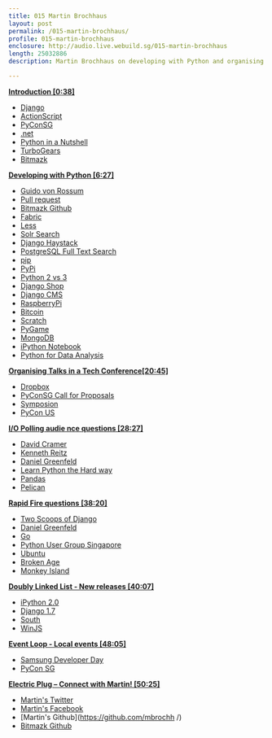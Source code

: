 ```yaml
---
title: 015 Martin Brochhaus
layout: post
permalink: /015-martin-brochhaus/
profile: 015-martin-brochhaus
enclosure: http://audio.live.webuild.sg/015-martin-brochhaus
length: 25032886
description: Martin Brochhaus on developing with Python and organising talks in a tech conference.

---
```


**[Introduction [0:38]](#t=0:38)**

- [Django](https://www.djangoproject.com/)
- [ActionScript](http://en.wikipedia.org/wiki/ActionScript)
- [PyConSG](https://pycon.sg)
- [.net](http://www.microsoft.com/net )
- [Python in a Nutshell](http://shop.oreilly.com/product/9780596100469.do)
- [TurboGears](http://turbogears.org/)
- [Bitmazk](http://www.bitmazk.com/ )

**[Developing with Python [6:27]](#t=6:27)**

- [Guido von Rossum](http://en.wikipedia.org/wiki/Guido_van_Rossum)
- [Pull request](https://help.github.com/articles/using-pull-requests)
- [Bitmazk Github](https://github.com/bitmazk)
- [Fabric](http://docs.fabfile.org/en/1.8/)
- [Less](http://lesscss.org/)
- [Solr Search](https://lucene.apache.org/solr/)
- [Django Haystack](http://haystacksearch.org/)
- [PostgreSQL Full Text Search](http://www.postgresql.org/docs/8.3/static/textsearch.html)
- [pip](https://pypi.python.org/pypi/pip)
- [PyPi](https://pypi.python.org/pypi)
- [Python 2 vs 3](https://wiki.python.org/moin/Python2orPython3/)
- [Django Shop](https://www.django-cms.org/en/e-commerce/)
- [Django CMS](https://www.django-cms.org/en/)
- [RaspberryPi](http://www.raspberrypi.org)
- [Bitcoin](http://en.wikipedia.org/wiki/Bitcoin)
- [Scratch](http://scratch.mit.edu/)
- [PyGame](http://www.pygame.org/news.html)
- [MongoDB](https://www.mongodb.org/)
- [iPython Notebook](http://ipython.org/notebook.html)
- [Python for Data Analysis](http://shop.oreilly.com/product/0636920023784.do)


**[Organising Talks in a Tech Conference[20:45]](#t=20:45)**

- [Dropbox](http://dropbox.com/)
- [PyConSG Call for Proposals](https://pycon.sg/proposals/)
- [Symposion](https://github.com/pinax/symposion)
- [PyCon US](http://www.pycon.org/)


**[I/O Polling audie nce questions [28:27]](#t=28:27)**

- [David Cramer](http://justcramer.com)
- [Kenneth Reitz](kennethreitz.org/)
- [Daniel Greenfeld](pydanny.com)
- [Learn Python the Hard way](http://learnpythonthehardway.org/)
- [Pandas](http://pandas.pydata.org/)
- [Pelican](https://github.com/getpelican/pelican)


**[Rapid Fire questions [38:20]](#t=38:20)**

- [Two Scoops of Django](http://twoscoopspress.org/products/two-scoops-of-django-1-5)
- [Daniel Greenfeld](pydanny.com)
- [Go](http://golang.org/)
- [Python User Group Singapore](https://groups.google.com/forum/#!forum/pythonsg)
- [Ubuntu](http://www.ubuntu.com/)
- [Broken Age](http://www.brokenagegame.com/)
- [Monkey Island](http://en.wikipedia.org/wiki/The_Secret_of_Monkey_Island)


**[Doubly Linked List -  New releases [40:07]](#t=40:07)**

- [iPython 2.0](http://ipython.org/ipython-doc/2/whatsnew/version2.0.html)
- [Django 1.7](https://docs.djangoproject.com/en/dev/releases/1.7/)
- [South](http://south.readthedocs.org/en/latest/commands.html)
- [WinJS](https://github.com/winjs/winjs)


**[Event Loop - Local events [48:05]](#t=48:05)**

- [Samsung Developer Day](http://samsungdevs.asia/space/event-Event-upcomingList.rol#)
- [PyCon SG](https://pycon.sg/)


**[Electric Plug  – Connect with Martin! [50:25]](#t=50:25)**

- [Martin's Twitter](https://twitter.com/mbrochh)
- [Martin's Facebook](https://facebook.com/mbrochh)
- [Martin's Github](https://github.com/mbrochh /)
- [Bitmazk Github](https://github.com/bitmazk)
